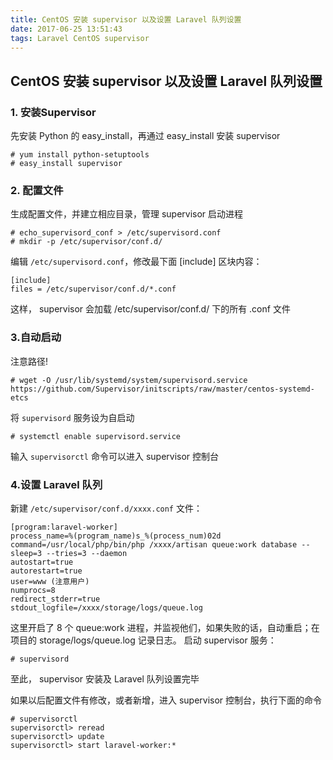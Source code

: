 ```yaml
---
title: CentOS 安装 supervisor 以及设置 Laravel 队列设置 
date: 2017-06-25 13:51:43
tags: Laravel CentOS supervisor
---
```


## CentOS 安装 supervisor 以及设置 Laravel 队列设置 
 
### 1. 安装Supervisor
   
   先安装 Python 的 easy_install，再通过 easy_install 安装 supervisor
    
   ```
   # yum install python-setuptools
   # easy_install supervisor
   ```
   
### 2. 配置文件
    
   生成配置文件，并建立相应目录，管理 supervisor 启动进程
   
   ```
   # echo_supervisord_conf > /etc/supervisord.conf
   # mkdir -p /etc/supervisor/conf.d/
   ```
   
   编辑 `/etc/supervisord.conf`，修改最下面 [include] 区块内容：
   
   ```
   [include]
   files = /etc/supervisor/conf.d/*.conf
   ```
   这样， supervisor 会加载 /etc/supervisor/conf.d/ 下的所有 .conf 文件

### 3.自动启动
   注意路径!
   ```
   # wget -O /usr/lib/systemd/system/supervisord.service  https://github.com/Supervisor/initscripts/raw/master/centos-systemd-etcs
   ```
   将 `supervisord` 服务设为自启动
   ```
   # systemctl enable supervisord.service
   ```
   输入 `supervisorctl` 命令可以进入 supervisor 控制台

### 4.设置 Laravel 队列
   新建 `/etc/supervisor/conf.d/xxxx.conf` 文件：
   ```
   [program:laravel-worker]
   process_name=%(program_name)s_%(process_num)02d
   command=/usr/local/php/bin/php /xxxx/artisan queue:work database --sleep=3 --tries=3 --daemon
   autostart=true
   autorestart=true
   user=www (注意用户)
   numprocs=8
   redirect_stderr=true
   stdout_logfile=/xxxx/storage/logs/queue.log
   ```
   这里开启了 8 个 queue:work 进程，并监视他们，如果失败的话，自动重启；在项目的 storage/logs/queue.log 记录日志。
   启动 supervisor 服务：
   
   `# supervisord`
   
   至此， supervisor 安装及 Laravel 队列设置完毕
   
   如果以后配置文件有修改，或者新增，进入 supervisor 控制台，执行下面的命令
   
   ```
   # supervisorctl
   supervisorctl> reread
   supervisorctl> update
   supervisorctl> start laravel-worker:*
   ```

